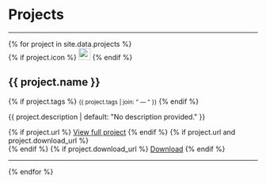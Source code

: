 # Projects
---

<ul style="list-style: none; padding-left: 0;">
  {% for project in site.data.projects %}
    <li>
      {% if project.icon %}
        <img src="{{ project.icon }}" width="24px" height="24px" />
      {% endif %}
      <h2>{{ project.name }}</h2>
      {% if project.tags %}
          <small>{{ project.tags | join: " &mdash; " }}</small>
      {% endif %}
      <p>{{ project.description | default: "No description provided." }}</p>
      {% if project.url %}
        <a href="{{ project.url }}" target="_blank">View full project</a>
      {% endif %}
      {% if project.url and project.download_url %}
        <br>
      {% endif %}
      {% if project.download_url %}
        <a href="{{ project.download_url }}" target="_blank">Download</a>
      {% endif %}
    </li>
    <hr>
  {% endfor %}
</ul> 